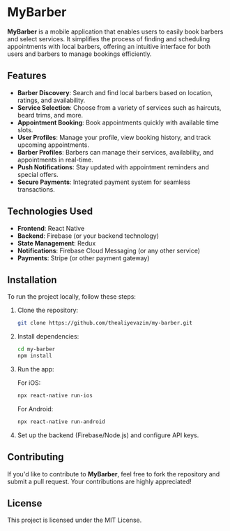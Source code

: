 # MyBarber

**MyBarber** is a mobile application that enables users to easily book barbers and select services. It simplifies the process of finding and scheduling appointments with local barbers, offering an intuitive interface for both users and barbers to manage bookings efficiently.

## Features

- **Barber Discovery**: Search and find local barbers based on location, ratings, and availability.
- **Service Selection**: Choose from a variety of services such as haircuts, beard trims, and more.
- **Appointment Booking**: Book appointments quickly with available time slots.
- **User Profiles**: Manage your profile, view booking history, and track upcoming appointments.
- **Barber Profiles**: Barbers can manage their services, availability, and appointments in real-time.
- **Push Notifications**: Stay updated with appointment reminders and special offers.
- **Secure Payments**: Integrated payment system for seamless transactions.

## Technologies Used

- **Frontend**: React Native
- **Backend**: Firebase (or your backend technology)
- **State Management**: Redux
- **Notifications**: Firebase Cloud Messaging (or any other service)
- **Payments**: Stripe (or other payment gateway)

## Installation

To run the project locally, follow these steps:

1. Clone the repository:

   ```bash
   git clone https://github.com/thealiyevazim/my-barber.git
   ```

2. Install dependencies:

   ```bash
   cd my-barber
   npm install
   ```

3. Run the app:

   For iOS:

   ```bash
   npx react-native run-ios
   ```

   For Android:

   ```bash
   npx react-native run-android
   ```

4. Set up the backend (Firebase/Node.js) and configure API keys.

## Contributing

If you'd like to contribute to **MyBarber**, feel free to fork the repository and submit a pull request. Your contributions are highly appreciated!

## License

This project is licensed under the MIT License.
